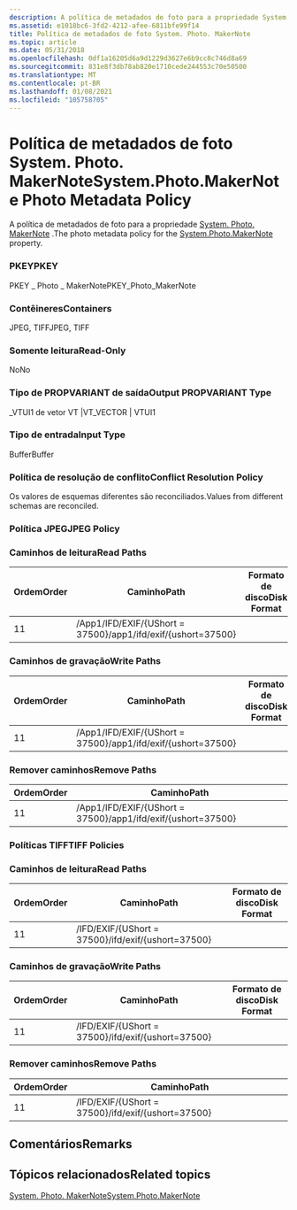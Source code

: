 ```yaml
---
description: A política de metadados de foto para a propriedade System. Photo. MakerNote.
ms.assetid: e1018bc6-3fd2-4212-afee-6811bfe99f14
title: Política de metadados de foto System. Photo. MakerNote
ms.topic: article
ms.date: 05/31/2018
ms.openlocfilehash: 0df1a16205d6a9d1229d3627e6b9cc8c746d8a69
ms.sourcegitcommit: 831e8f3db78ab820e1710cede244553c70e50500
ms.translationtype: MT
ms.contentlocale: pt-BR
ms.lasthandoff: 01/08/2021
ms.locfileid: "105758705"
---
```

# <a name="systemphotomakernote-photo-metadata-policy"></a><span data-ttu-id="a9abe-103">Política de metadados de foto System. Photo. MakerNote</span><span class="sxs-lookup"><span data-stu-id="a9abe-103">System.Photo.MakerNote Photo Metadata Policy</span></span>

<span data-ttu-id="a9abe-104">A política de metadados de foto para a propriedade [System. Photo. MakerNote](../properties/props-system-photo-makernote.md) .</span><span class="sxs-lookup"><span data-stu-id="a9abe-104">The photo metadata policy for the [System.Photo.MakerNote](../properties/props-system-photo-makernote.md) property.</span></span>

### <a name="pkey"></a><span data-ttu-id="a9abe-105">PKEY</span><span class="sxs-lookup"><span data-stu-id="a9abe-105">PKEY</span></span>

<span data-ttu-id="a9abe-106">PKEY \_ Photo \_ MakerNote</span><span class="sxs-lookup"><span data-stu-id="a9abe-106">PKEY\_Photo\_MakerNote</span></span>

### <a name="containers"></a><span data-ttu-id="a9abe-107">Contêineres</span><span class="sxs-lookup"><span data-stu-id="a9abe-107">Containers</span></span>

<span data-ttu-id="a9abe-108">JPEG, TIFF</span><span class="sxs-lookup"><span data-stu-id="a9abe-108">JPEG, TIFF</span></span>

### <a name="read-only"></a><span data-ttu-id="a9abe-109">Somente leitura</span><span class="sxs-lookup"><span data-stu-id="a9abe-109">Read-Only</span></span>

<span data-ttu-id="a9abe-110">No</span><span class="sxs-lookup"><span data-stu-id="a9abe-110">No</span></span>

### <a name="output-propvariant-type"></a><span data-ttu-id="a9abe-111">Tipo de PROPVARIANT de saída</span><span class="sxs-lookup"><span data-stu-id="a9abe-111">Output PROPVARIANT Type</span></span>

<span data-ttu-id="a9abe-112">\_VTUI1 de vetor VT \|</span><span class="sxs-lookup"><span data-stu-id="a9abe-112">VT\_VECTOR \| VTUI1</span></span>

### <a name="input-type"></a><span data-ttu-id="a9abe-113">Tipo de entrada</span><span class="sxs-lookup"><span data-stu-id="a9abe-113">Input Type</span></span>

<span data-ttu-id="a9abe-114">Buffer</span><span class="sxs-lookup"><span data-stu-id="a9abe-114">Buffer</span></span>

### <a name="conflict-resolution-policy"></a><span data-ttu-id="a9abe-115">Política de resolução de conflito</span><span class="sxs-lookup"><span data-stu-id="a9abe-115">Conflict Resolution Policy</span></span>

<span data-ttu-id="a9abe-116">Os valores de esquemas diferentes são reconciliados.</span><span class="sxs-lookup"><span data-stu-id="a9abe-116">Values from different schemas are reconciled.</span></span>

### <a name="jpeg-policy"></a><span data-ttu-id="a9abe-117">Política JPEG</span><span class="sxs-lookup"><span data-stu-id="a9abe-117">JPEG Policy</span></span>

### <a name="read-paths"></a><span data-ttu-id="a9abe-118">Caminhos de leitura</span><span class="sxs-lookup"><span data-stu-id="a9abe-118">Read Paths</span></span>



| <span data-ttu-id="a9abe-119">Ordem</span><span class="sxs-lookup"><span data-stu-id="a9abe-119">Order</span></span> | <span data-ttu-id="a9abe-120">Caminho</span><span class="sxs-lookup"><span data-stu-id="a9abe-120">Path</span></span>                          | <span data-ttu-id="a9abe-121">Formato de disco</span><span class="sxs-lookup"><span data-stu-id="a9abe-121">Disk Format</span></span> |
|-------|-------------------------------|-------------|
| <span data-ttu-id="a9abe-122">1</span><span class="sxs-lookup"><span data-stu-id="a9abe-122">1</span></span>     | <span data-ttu-id="a9abe-123">/App1/IFD/EXIF/{UShort = 37500}</span><span class="sxs-lookup"><span data-stu-id="a9abe-123">/app1/ifd/exif/{ushort=37500}</span></span> |             |



 

### <a name="write-paths"></a><span data-ttu-id="a9abe-124">Caminhos de gravação</span><span class="sxs-lookup"><span data-stu-id="a9abe-124">Write Paths</span></span>



| <span data-ttu-id="a9abe-125">Ordem</span><span class="sxs-lookup"><span data-stu-id="a9abe-125">Order</span></span> | <span data-ttu-id="a9abe-126">Caminho</span><span class="sxs-lookup"><span data-stu-id="a9abe-126">Path</span></span>                          | <span data-ttu-id="a9abe-127">Formato de disco</span><span class="sxs-lookup"><span data-stu-id="a9abe-127">Disk Format</span></span> |
|-------|-------------------------------|-------------|
| <span data-ttu-id="a9abe-128">1</span><span class="sxs-lookup"><span data-stu-id="a9abe-128">1</span></span>     | <span data-ttu-id="a9abe-129">/App1/IFD/EXIF/{UShort = 37500}</span><span class="sxs-lookup"><span data-stu-id="a9abe-129">/app1/ifd/exif/{ushort=37500}</span></span> |             |



 

### <a name="remove-paths"></a><span data-ttu-id="a9abe-130">Remover caminhos</span><span class="sxs-lookup"><span data-stu-id="a9abe-130">Remove Paths</span></span>



| <span data-ttu-id="a9abe-131">Ordem</span><span class="sxs-lookup"><span data-stu-id="a9abe-131">Order</span></span> | <span data-ttu-id="a9abe-132">Caminho</span><span class="sxs-lookup"><span data-stu-id="a9abe-132">Path</span></span>                          |
|-------|-------------------------------|
| <span data-ttu-id="a9abe-133">1</span><span class="sxs-lookup"><span data-stu-id="a9abe-133">1</span></span>     | <span data-ttu-id="a9abe-134">/App1/IFD/EXIF/{UShort = 37500}</span><span class="sxs-lookup"><span data-stu-id="a9abe-134">/app1/ifd/exif/{ushort=37500}</span></span> |



 

### <a name="tiff-policies"></a><span data-ttu-id="a9abe-135">Políticas TIFF</span><span class="sxs-lookup"><span data-stu-id="a9abe-135">TIFF Policies</span></span>

### <a name="read-paths"></a><span data-ttu-id="a9abe-136">Caminhos de leitura</span><span class="sxs-lookup"><span data-stu-id="a9abe-136">Read Paths</span></span>



| <span data-ttu-id="a9abe-137">Ordem</span><span class="sxs-lookup"><span data-stu-id="a9abe-137">Order</span></span> | <span data-ttu-id="a9abe-138">Caminho</span><span class="sxs-lookup"><span data-stu-id="a9abe-138">Path</span></span>                     | <span data-ttu-id="a9abe-139">Formato de disco</span><span class="sxs-lookup"><span data-stu-id="a9abe-139">Disk Format</span></span> |
|-------|--------------------------|-------------|
| <span data-ttu-id="a9abe-140">1</span><span class="sxs-lookup"><span data-stu-id="a9abe-140">1</span></span>     | <span data-ttu-id="a9abe-141">/IFD/EXIF/{UShort = 37500}</span><span class="sxs-lookup"><span data-stu-id="a9abe-141">/ifd/exif/{ushort=37500}</span></span> |             |



 

### <a name="write-paths"></a><span data-ttu-id="a9abe-142">Caminhos de gravação</span><span class="sxs-lookup"><span data-stu-id="a9abe-142">Write Paths</span></span>



| <span data-ttu-id="a9abe-143">Ordem</span><span class="sxs-lookup"><span data-stu-id="a9abe-143">Order</span></span> | <span data-ttu-id="a9abe-144">Caminho</span><span class="sxs-lookup"><span data-stu-id="a9abe-144">Path</span></span>                     | <span data-ttu-id="a9abe-145">Formato de disco</span><span class="sxs-lookup"><span data-stu-id="a9abe-145">Disk Format</span></span> |
|-------|--------------------------|-------------|
| <span data-ttu-id="a9abe-146">1</span><span class="sxs-lookup"><span data-stu-id="a9abe-146">1</span></span>     | <span data-ttu-id="a9abe-147">/IFD/EXIF/{UShort = 37500}</span><span class="sxs-lookup"><span data-stu-id="a9abe-147">/ifd/exif/{ushort=37500}</span></span> |             |



 

### <a name="remove-paths"></a><span data-ttu-id="a9abe-148">Remover caminhos</span><span class="sxs-lookup"><span data-stu-id="a9abe-148">Remove Paths</span></span>



| <span data-ttu-id="a9abe-149">Ordem</span><span class="sxs-lookup"><span data-stu-id="a9abe-149">Order</span></span> | <span data-ttu-id="a9abe-150">Caminho</span><span class="sxs-lookup"><span data-stu-id="a9abe-150">Path</span></span>                     |
|-------|--------------------------|
| <span data-ttu-id="a9abe-151">1</span><span class="sxs-lookup"><span data-stu-id="a9abe-151">1</span></span>     | <span data-ttu-id="a9abe-152">/IFD/EXIF/{UShort = 37500}</span><span class="sxs-lookup"><span data-stu-id="a9abe-152">/ifd/exif/{ushort=37500}</span></span> |



 

## <a name="remarks"></a><span data-ttu-id="a9abe-153">Comentários</span><span class="sxs-lookup"><span data-stu-id="a9abe-153">Remarks</span></span>

## <a name="related-topics"></a><span data-ttu-id="a9abe-154">Tópicos relacionados</span><span class="sxs-lookup"><span data-stu-id="a9abe-154">Related topics</span></span>

<dl> <dt>

[<span data-ttu-id="a9abe-155">System. Photo. MakerNote</span><span class="sxs-lookup"><span data-stu-id="a9abe-155">System.Photo.MakerNote</span></span>](../properties/props-system-photo-makernote.md)
</dt> </dl>

 

 
